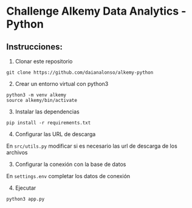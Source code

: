 # Challenge Alkemy Data Analytics - Python 

## Instrucciones: 

1. Clonar este repositorio 

```
git clone https://github.com/daianalonso/alkemy-python
```

2. Crear un entorno virtual con python3

```
python3 -m venv alkemy
source alkemy/bin/activate
```

3. Instalar las dependencias

```
pip install -r requirements.txt
```
4. Configurar las URL de descarga

En `src/utils.py` modificar si es necesario las url de descarga de los archivos

3. Configurar la conexión con la base de datos

En `settings.env` completar los datos de conexión

4. Ejecutar 

```
python3 app.py
```
